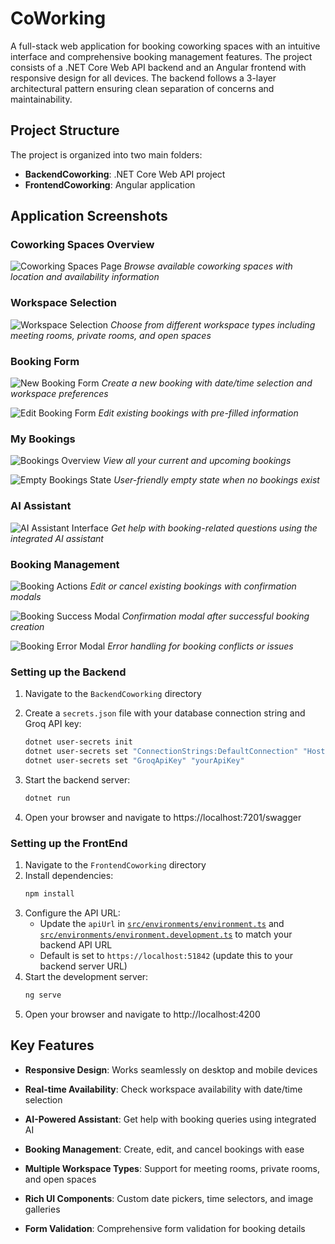 ﻿# CoWorking

A full-stack web application for booking coworking spaces with an intuitive interface and comprehensive booking management features. The project consists of a .NET Core Web API backend and an Angular frontend with responsive design for all devices. The backend follows a 3-layer architectural pattern ensuring clean separation of concerns and maintainability.

## Project Structure

The project is organized into two main folders:
- **BackendCoworking**: .NET Core Web API project
- **FrontendCoworking**: Angular application

## Application Screenshots

### Coworking Spaces Overview
![Coworking Spaces Page](https://github.com/Ivon1/Application/blob/develop/screenshots/coworking-spaces.png?raw=true)
*Browse available coworking spaces with location and availability information*

### Workspace Selection
![Workspace Selection](https://github.com/Ivon1/Application/blob/develop/screenshots/workspace-selection.png?raw=true)
*Choose from different workspace types including meeting rooms, private rooms, and open spaces*

### Booking Form
![New Booking Form](https://github.com/Ivon1/Application/blob/develop/screenshots/booking-form.png?raw=true)
*Create a new booking with date/time selection and workspace preferences*

![Edit Booking Form](https://github.com/Ivon1/Application/blob/develop/screenshots/edit-booking-form.png?raw=true)
*Edit existing bookings with pre-filled information*

### My Bookings
![Bookings Overview](https://github.com/Ivon1/Application/blob/develop/screenshots/current-bookings.png?raw=true)
*View all your current and upcoming bookings*

![Empty Bookings State](https://github.com/Ivon1/Application/blob/develop/screenshots/empty-bookings.png?raw=true)
*User-friendly empty state when no bookings exist*

### AI Assistant
![AI Assistant Interface](https://github.com/Ivon1/Application/blob/develop/screenshots/integrated-ai-assistant.png?raw=true)
*Get help with booking-related questions using the integrated AI assistant*

### Booking Management
![Booking Actions](https://github.com/Ivon1/Application/blob/develop/screenshots/confirmation-modal-to-delete.png?raw=true)
*Edit or cancel existing bookings with confirmation modals*

![Booking Success Modal](https://github.com/Ivon1/Application/blob/develop/screenshots/successful-booking-creation.png?raw=true)
*Confirmation modal after successful booking creation*

![Booking Error Modal](https://github.com/Ivon1/Application/blob/develop/screenshots/conflicts-with-booking.png?raw=true)
*Error handling for booking conflicts or issues*


### Setting up the Backend

1. Navigate to the `BackendCoworking` directory
2. Create a `secrets.json` file with your database connection string and Groq API key:
   ```bash
   dotnet user-secrets init
   dotnet user-secrets set "ConnectionStrings:DefaultConnection" "Host=localhost;Database=yourdbname;Username=yourusername;Password=yourpassword"
   dotnet user-secrets set "GroqApiKey" "yourApiKey"
   ```

3. Start the backend server:
   ```bash
   dotnet run
   ```
4. Open your browser and navigate to https://localhost:7201/swagger

### Setting up the FrontEnd
1. Navigate to the `FrontendCoworking` directory
2. Install dependencies:
   ```bash
   npm install
   ```
3. Configure the API URL:
   - Update the `apiUrl` in [`src/environments/environment.ts`](src/environments/environment.ts) and [`src/environments/environment.development.ts`](src/environments/environment.development.ts) to match your backend API URL
   - Default is set to `https://localhost:51842` (update this to your backend server URL)
4. Start the development server: 
   ```bash
   ng serve
   ```
5. Open your browser and navigate to http://localhost:4200

## Key Features

- **Responsive Design**: Works seamlessly on desktop and mobile devices
- **Real-time Availability**: Check workspace availability with date/time selection
- **AI-Powered Assistant**: Get help with booking queries using integrated AI
- **Booking Management**: Create, edit, and cancel bookings with ease
- **Multiple Workspace Types**: Support for meeting rooms, private rooms, and open spaces
- **Rich UI Components**: Custom date pickers, time selectors, and image galleries

- **Form Validation**: Comprehensive form validation for booking details




